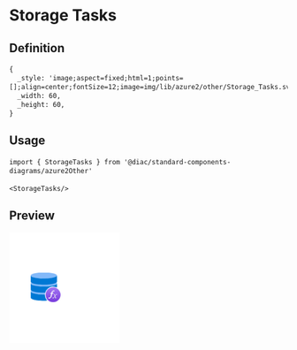 # Storage Tasks

## Definition

```
{
  _style: 'image;aspect=fixed;html=1;points=[];align=center;fontSize=12;image=img/lib/azure2/other/Storage_Tasks.svg;strokeColor=none;',
  _width: 60,
  _height: 60,
}
```

## Usage

```
import { StorageTasks } from '@diac/standard-components-diagrams/azure2Other'

<StorageTasks/>
```

## Preview

<img src="./storage-tasks.png" width="200"/>
